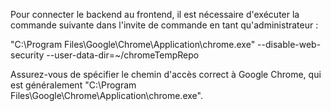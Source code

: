 Pour connecter le backend au frontend, il est nécessaire d'exécuter la commande suivante dans l'invite de commande en tant qu'administrateur :

"C:\Program Files\Google\Chrome\Application\chrome.exe" --disable-web-security --user-data-dir=~/chromeTempRepo

Assurez-vous de spécifier le chemin d'accès correct à Google Chrome, qui est généralement "C:\Program Files\Google\Chrome\Application\chrome.exe".
